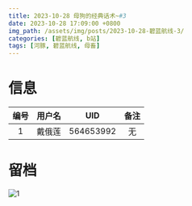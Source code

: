 ```yaml
---
title: 2023-10-28 母狗的经典话术~#3
date: 2023-10-28 17:09:00 +0800
img_path: /assets/img/posts/2023-10-28-碧蓝航线-3/
categories: [碧蓝航线, b站]
tags: [河豚, 碧蓝航线, 母畜]
---
```


# 信息

| 编号 | 用户名 |    UID    | 备注 |
| :--: | :----: | :-------: | :--: |
|  1   | 戴俄莲 | 564653992 |  无  |

# 留档

![1](1.jpg)